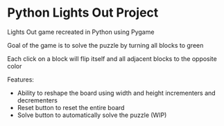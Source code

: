 # Python Lights Out Project
Lights Out game recreated in Python using Pygame

Goal of the game is to solve the puzzle by turning all blocks to green

Each click on a block will flip itself and all adjacent blocks to the opposite color

Features:
- Ability to reshape the board using width and height incrementers and decrementers
- Reset button to reset the entire board
- Solve button to automatically solve the puzzle (WIP)

